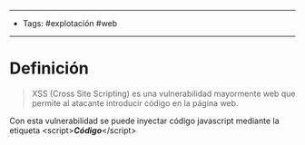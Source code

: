 ----------------------
- Tags: #explotación #web 
-----------------

# Definición

> XSS (Cross Site Scripting) es una vulnerabilidad mayormente web que permite al atacante introducir código en la página web.

Con esta vulnerabilidad se puede inyectar código javascript mediante la etiqueta \<script>***Código***\</script>
